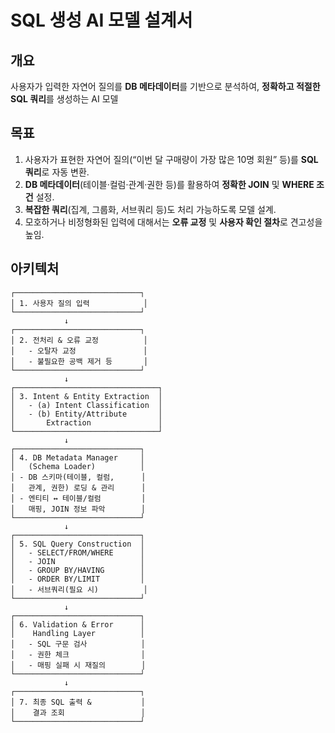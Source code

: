 # SQL 생성 AI 모델 설계서

## 개요
사용자가 입력한 자연어 질의를 **DB 메타데이터**를 기반으로 분석하여, **정확하고 적절한 SQL 쿼리**를 생성하는 AI 모델

## 목표
1. 사용자가 표현한 자연어 질의(“이번 달 구매량이 가장 많은 10명 회원” 등)를 **SQL 쿼리**로 자동 변환.  
2. **DB 메타데이터**(테이블·컬럼·관계·권한 등)를 활용하여 **정확한 JOIN** 및 **WHERE 조건** 설정.  
3. **복잡한 쿼리**(집계, 그룹화, 서브쿼리 등)도 처리 가능하도록 모델 설계.  
4. 모호하거나 비정형화된 입력에 대해서는 **오류 교정** 및 **사용자 확인 절차**로 견고성을 높임.


## 아키텍처
```
┌────────────────────────────┐
│ 1. 사용자 질의 입력            │
└────────────────────────────┘
            ↓
┌────────────────────────────┐
│ 2. 전처리 & 오류 교정          │
│   - 오탈자 교정               │
│   - 불필요한 공백 제거 등       │
└────────────────────────────┘
            ↓
┌────────────────────────────────┐
│ 3. Intent & Entity Extraction  │
│   - (a) Intent Classification  │
│   - (b) Entity/Attribute       │
│       Extraction               │
└────────────────────────────────┘
            ↓
┌────────────────────────────┐
│ 4. DB Metadata Manager     │
│   (Schema Loader)          │
│ - DB 스키마(테이블, 컬럼,      │
│   관계, 권한) 로딩 & 관리      │
│ - 엔티티 ↔ 테이블/컬럼         │
│   매핑, JOIN 정보 파악        │
└────────────────────────────┘
            ↓
┌────────────────────────────┐
│ 5. SQL Query Construction  │
│   - SELECT/FROM/WHERE      │
│   - JOIN                   │
│   - GROUP BY/HAVING        │
│   - ORDER BY/LIMIT         │
│   - 서브쿼리(필요 시)          │
└────────────────────────────┘
            ↓
┌────────────────────────────┐
│ 6. Validation & Error      │
│    Handling Layer          │
│   - SQL 구문 검사            │
│   - 권한 체크                │
│   - 매핑 실패 시 재질의        │
└────────────────────────────┘
            ↓
┌────────────────────────────┐
│ 7. 최종 SQL 출력 &           │
│    결과 조회                 │
└────────────────────────────┘
```



